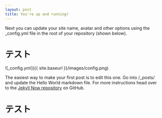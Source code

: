 ```yaml
---
layout: post
title: You're up and running!
---
```


Next you can update your site name, avatar and other options using the _config.yml file in the root of your repository (shown below).
<h1>テスト</h1>
![_config.yml]({{ site.baseurl }}/images/config.png)

The easiest way to make your first post is to edit this one. Go into /_posts/ and update the Hello World markdown file. For more instructions head over to the [Jekyll Now repository](https://github.com/barryclark/jekyll-now) on GitHub.

<h1>テスト</h1>

